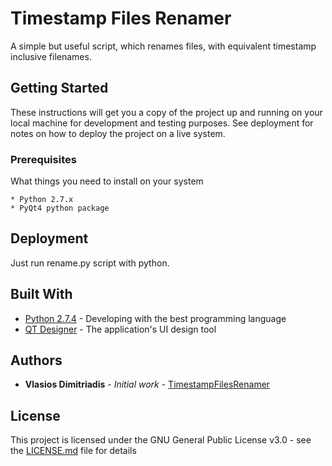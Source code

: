 # Timestamp Files Renamer
A simple but useful script, which renames files, with equivalent timestamp inclusive filenames.

## Getting Started

These instructions will get you a copy of the project up and running on your local machine for development and testing purposes. See deployment for notes on how to deploy the project on a live system.

### Prerequisites

What things you need to install on your system

```
* Python 2.7.x
* PyQt4 python package
```

## Deployment

Just run rename.py script with python.

## Built With

* [Python 2.7.4](http://www.python.org/) - Developing with the best programming language
* [QT Designer](https://www.qt.io/qt-features-libraries-apis-tools-and-ide/) - The application's UI design tool

## Authors

* **Vlasios Dimitriadis** - *Initial work* - [TimestampFilesRenamer](https://github.com/bdimitriadis/timestamp-renamer)


## License

This project is licensed under the GNU General Public License v3.0 - see the [LICENSE.md](LICENSE.md) file for details
